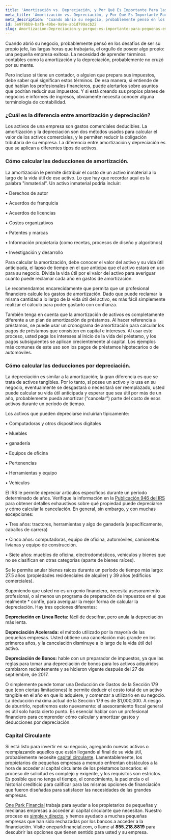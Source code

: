 ```yaml
---
title: 'Amortización vs. Depreciación, y Por Qué Es Importante Para las Pequeñas Empresas'
meta_title: 'Amortización vs. Depreciación, y Por Qué Es Importante Para las Pequeñas Empresas'
meta_description: 'Cuando abrió su negocio, probablemente pensó en los desafíos de ser su propio jefe, las largas horas que trabajaría, el orgullo de poseer algo propio: una pequeña empresa exitosa. La necesidad de aprender términos contables como la amortización y la depreciación, probablemente no cruzó por su mente.'
id: 5e979bb9-bafb-49be-9a9e-ab1d799acb22
slug: Amortizacion-Depreciacion-y-porque-es-importante-para-pequenas-empresas
---
```

Cuando abrió su negocio, probablemente pensó en los desafíos de ser su propio jefe, las largas horas que trabajaría, el orgullo de poseer algo propio: una pequeña empresa exitosa. La necesidad de aprender términos contables como la amortización y la depreciación, probablemente no cruzó por su mente. 

Pero incluso si tiene un contador, o alguien que prepara sus impuestos, debe saber qué significan estos términos. De esa manera, si entiende de qué hablan los profesionales financieros, puede alertarlos sobre asuntos que podrían reducir sus impuestos. Y si está creando sus propios planes de negocios e informes de ingresos, obviamente necesita conocer alguna terminología de contabilidad. 

### ¿Cuál es la diferencia entre amortización y depreciación?

Los activos de una empresa son gastos comerciales deducibles. La amortización y la depreciación son dos métodos usados para calcular el valor de los activos comerciales, y le permiten reducir la obligación tributaria de su empresa. La diferencia entre amortización y depreciación es que se aplican a diferentes tipos de activos.

### Cómo calcular las deducciones de amortización.

La amortización le permite distribuir el costo de un activo inmaterial a lo largo de la vida útil de ese activo. Lo que hay que recordar aquí es la palabra "inmaterial". Un activo inmaterial podría incluir:

•	Derechos de autor

•	Acuerdos de franquicia

•	Acuerdos de licencias

•	Costos organizativos

•	Patentes y marcas

•	Información propietaria (como recetas, procesos de diseño y algoritmos)

•	Investigación y desarrollo

Para calcular la amortización, debe conocer el valor del activo y su vida útil anticipada, el lapso de tiempo en el que anticipa que el activo estará en uso para su negocio. Divida la vida útil por el valor del activo para averiguar cuánto puede reclamar cada año en gastos de amortización.

Le recomendamos encarecidamente que permita que un profesional financiero calcule los gastos de amortización. Dado que puede reclamar la misma cantidad a lo largo de la vida útil del activo, es más fácil simplemente realizar el cálculo para poder gastarlo con confianza.

También tenga en cuenta que la amortización de activos es completamente diferente a un plan de amortización de préstamos. Al hacer referencia a préstamos, se puede usar un cronograma de amortización para calcular los pagos de préstamos que consisten en capital e intereses. Al usar este proceso, usted paga los intereses al inicio de la vida del préstamo, y los pagos subsiguientes se aplican crecientemente al capital. Los ejemplos más comunes de este uso son los pagos de préstamos hipotecarios o de automóviles.

### Cómo calcular las deducciones por depreciación.

La depreciación es similar a la amortización; la gran diferencia es que se trata de activos tangibles. Por lo tanto, si posee un activo y lo usa en su negocio, eventualmente se desgastará o necesitará ser reemplazado, usted puede calcular su vida útil anticipada y esperar que sea útil por más de un año, probablemente pueda amortizar ("cancelar") parte del costo de esos activos durante un período de tiempo.

Los activos que pueden depreciarse incluirían típicamente:

•	Computadoras y otros dispositivos digitales

•	Muebles

•	ganadería

•	Equipos de oficina

•	Pertenencias

•	Herramientas y equipo

•	Vehículos

El IRS le permite depreciar artículos específicos durante un período determinado de años.  Verifique la información en la [Publicación 946 del IRS](https://www.irs.gov/pub/irs-pdf/p946.pdf) para obtener detalles exhaustivos sobre qué propiedad puede depreciarse y cómo calcular la cancelación. En general, sin embargo, y con muchas excepciones:

•	Tres años: tractores, herramientas y algo de ganadería (específicamente, caballos de carrera)

•	Cinco años: computadoras, equipo de oficina, automóviles, camionetas livianas y equipo de construcción.

•	Siete años: muebles de oficina, electrodomésticos, vehículos y bienes que no se clasifican en otras categorías (aparte de bienes raíces).

Se le permite anular bienes raíces durante un período de tiempo más largo: 27.5 años (propiedades residenciales de alquiler) y 39 años (edificios comerciales).

Suponiendo que usted no es un genio financiero, necesita asesoramiento profesional, o al menos un programa de preparación de impuestos en el que realmente * confíe, para averiguar la mejor forma de calcular la depreciación. Hay tres opciones diferentes:

**Depreciación en Línea Recta:** fácil de descifrar, pero anula la depreciación más lenta.

**Depreciación Acelerada:** el método utilizado por la mayoría de las pequeñas empresas. Usted obtiene una cancelación más grande en los primeros años, y la cancelación disminuye a lo largo de la vida útil del activo. 

**Depreciación de Bonos:** hable con un preparador de impuestos, ya que las reglas para tomar una depreciación de bonos para los activos adquiridos cambiaron recientemente y se hicieron vigente después del 27 de septiembre, de 2017.

O simplemente puede tomar una Deducción de Gastos de la Sección 179 que (con ciertas limitaciones) le permite deducir el costo total de un activo tangible en el año en que lo adquiere, y comenzar a utilizarlo en su negocio. La deducción máxima actual de la Sección 179 es de $1,000,000. 
A riesgo de aburrirlo, repetiremos esto nuevamente: el asesoramiento fiscal general es útil solo hasta cierto punto. Es esencial hablar con un profesional financiero para comprender cómo calcular y amortizar gastos y deducciones por depreciación.

### Capital Circulante

Si está listo para invertir en su negocio, agregando nuevos activos o reemplazando aquellos que están llegando al final de su vida útil, probablemente necesite [capital circulante](https://www.oneparkfinancial.com/es/articulos/el-capital-circulante-es-importante-para-una-pequena-empresa). Lamentablemente, los propietarios de pequeñas empresas a menudo enfrentan obstáculos a la hora de acceder al capital circulante de los préstamos bancarios: el proceso de solicitud es complejo y exigente, y los requisitos son estrictos. Es posible que no tenga el tiempo, el conocimiento, la paciencia o el historial crediticio para calificar para las mismas opciones de financiación que fueron diseñadas para satisfacer las necesidades de las grandes empresas. 

[One Park Financial](https://www.oneparkfinancial.com/es/) trabaja para ayudar a los propietarios de pequeñas y medianas empresas a acceder al capital circulante que necesitan. Nuestro proceso es [simple y directo](https://www.oneparkfinancial.com/es/preaprob), y hemos ayudado a muchas pequeñas empresas que han sido rechazadas por los bancos a acceder a la financiación. Visite oneparkfinancial.com, o llame al **855.218.8819** para descubrir las opciones que tienen sentido para usted y su empresa.